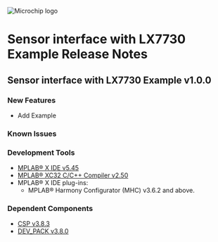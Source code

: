 ﻿![Microchip logo](https://raw.githubusercontent.com/wiki/Microchip-MPLAB-Harmony/Microchip-MPLAB-Harmony.github.io/images/microchip_logo.png)

# Sensor interface with LX7730 Example Release Notes

## Sensor interface with LX7730 Example v1.0.0
### New Features
- Add Example

### Known Issues

### Development Tools

* [MPLAB® X IDE v5.45](https://www.microchip.com/mplab/mplab-x-ide)
* [MPLAB® XC32 C/C++ Compiler v2.50](https://www.microchip.com/mplab/compilers)
* MPLAB® X IDE plug-ins:
    * MPLAB® Harmony Configurator (MHC) v3.6.2 and above.

### Dependent Components

* [CSP v3.8.3](https://github.com/Microchip-MPLAB-Harmony/csp/releases/tag/v3.8.3)
* [DEV_PACK v3.8.0](https://github.com/Microchip-MPLAB-Harmony/dev_packs/releases/tag/v3.8.0)

